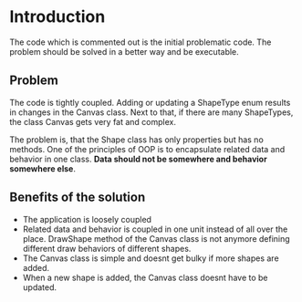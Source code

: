 # Introduction

The code which is commented out is the initial problematic code. The problem should be solved in a better way and be executable.

## Problem

The code is tightly coupled. Adding or updating a ShapeType enum results in changes in the Canvas class. Next to that, if there are many ShapeTypes, the class Canvas gets very fat and complex.

The problem is, that the Shape class has only properties but has no methods. One of the principles of OOP is to encapsulate related data and behavior in one class. __Data should not be somewhere and behavior somewhere else__.

## Benefits of the solution
- The application is loosely coupled
- Related data and behavior is coupled in one unit instead of all over the place. DrawShape method of the Canvas class is not anymore defining different draw behaviors of different shapes.
- The Canvas class is simple and doesnt get bulky if more shapes are added.
- When a new shape is added, the Canvas class doesnt have to be updated.